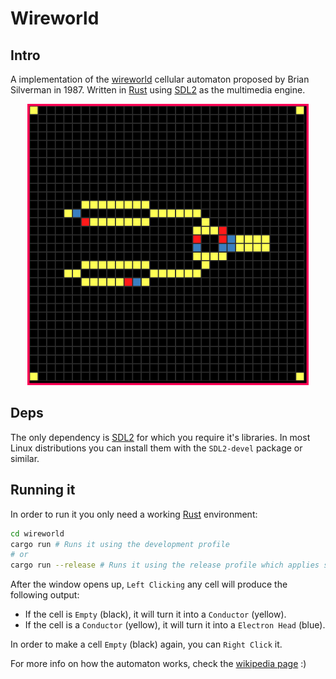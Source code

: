 # Wireworld

## Intro

A implementation of the [wireworld](https://en.wikipedia.org/wiki/Wireworld) cellular automaton proposed by Brian Silverman in 1987. Written in [Rust](https://www.rust-lang.org/) using [SDL2](https://www.libsdl.org/index.php) as the multimedia engine.

<p align="center">
  <img width="450" height="450" src="https://raw.githubusercontent.com/ghikio/wireworld/master/.images/main.png"
       alt="2 clock generators sending electrons into an XOR gate in wireworld">
</p>

## Deps

The only dependency is [SDL2](https://www.libsdl.org/index.php) for which you require it's libraries. In most Linux distributions you can install them with the `SDL2-devel` package or similar.

## Running it

In order to run it you only need a working [Rust](https://www.rust-lang.org/) environment:

```sh
cd wireworld
cargo run # Runs it using the development profile
# or
cargo run --release # Runs it using the release profile which applies some optimizations
```

After the window opens up, `Left Clicking` any cell will produce the following output:

+ If the cell is `Empty` (black), it will turn it into a `Conductor` (yellow).
+ If the cell is a `Conductor` (yellow), it will turn it into a `Electron Head` (blue).

In order to make a cell `Empty` (black) again, you can `Right Click` it.

For more info on how the automaton works, check the [wikipedia page](https://en.wikipedia.org/wiki/Wireworld) :)
